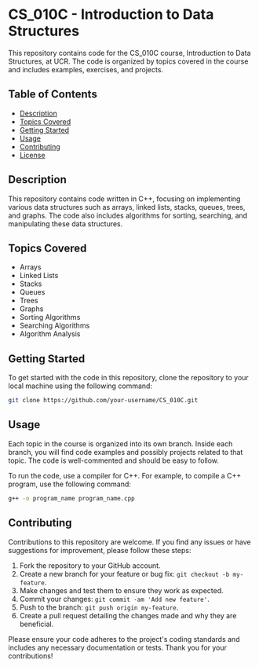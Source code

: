 # CS_010C - Introduction to Data Structures

This repository contains code for the CS_010C course, Introduction to Data Structures, at UCR. The code is organized by topics covered in the course and includes examples, exercises, and projects.

## Table of Contents

- [Description](#description)
- [Topics Covered](#topics-covered)
- [Getting Started](#getting-started)
- [Usage](#usage)
- [Contributing](#contributing)
- [License](#license)

## Description

This repository contains code written in C++, focusing on implementing various data structures such as arrays, linked lists, stacks, queues, trees, and graphs. The code also includes algorithms for sorting, searching, and manipulating these data structures.

## Topics Covered

- Arrays
- Linked Lists
- Stacks
- Queues
- Trees
- Graphs
- Sorting Algorithms
- Searching Algorithms
- Algorithm Analysis

## Getting Started

To get started with the code in this repository, clone the repository to your local machine using the following command:

```bash
git clone https://github.com/your-username/CS_010C.git

```
## Usage

Each topic in the course is organized into its own branch. Inside each branch, you will find code examples and possibly projects related to that topic. The code is well-commented and should be easy to follow.

To run the code, use a compiler for C++. For example, to compile a C++ program, use the following command:

```bash
g++ -o program_name program_name.cpp
```

## Contributing

Contributions to this repository are welcome. If you find any issues or have suggestions for improvement, please follow these steps:

1. Fork the repository to your GitHub account.
2. Create a new branch for your feature or bug fix: `git checkout -b my-feature`.
3. Make changes and test them to ensure they work as expected.
4. Commit your changes: `git commit -am 'Add new feature'`.
5. Push to the branch: `git push origin my-feature`.
6. Create a pull request detailing the changes made and why they are beneficial.

Please ensure your code adheres to the project's coding standards and includes any necessary documentation or tests. Thank you for your contributions!

